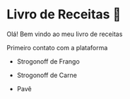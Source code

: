 # Livro de Receitas :book:

Olá! Bem vindo ao meu livro de receitas

Primeiro contato com a plataforma 

- Strogonoff de Frango
- Strogonoff de Carne

- Pavê